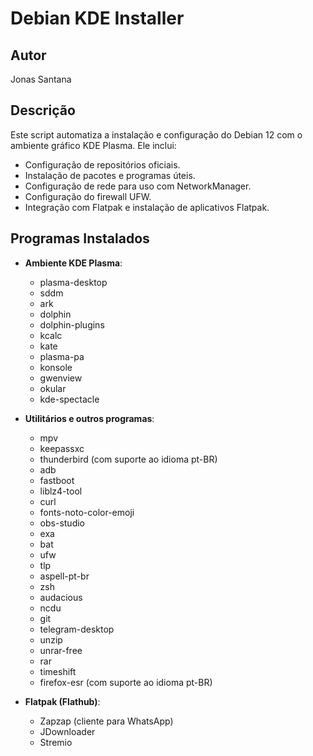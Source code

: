 # Debian KDE Installer

## Autor
Jonas Santana

## Descrição
Este script automatiza a instalação e configuração do Debian 12 com o ambiente gráfico KDE Plasma. 
Ele inclui:
- Configuração de repositórios oficiais.
- Instalação de pacotes e programas úteis.
- Configuração de rede para uso com NetworkManager.
- Configuração do firewall UFW.
- Integração com Flatpak e instalação de aplicativos Flatpak.

## Programas Instalados

- **Ambiente KDE Plasma**: 
  - plasma-desktop
  - sddm
  - ark
  - dolphin
  - dolphin-plugins
  - kcalc
  - kate
  - plasma-pa
  - konsole
  - gwenview
  - okular
  - kde-spectacle

- **Utilitários e outros programas**:
  - mpv
  - keepassxc
  - thunderbird (com suporte ao idioma pt-BR)
  - adb
  - fastboot
  - liblz4-tool
  - curl
  - fonts-noto-color-emoji
  - obs-studio
  - exa
  - bat
  - ufw
  - tlp
  - aspell-pt-br
  - zsh
  - audacious
  - ncdu
  - git
  - telegram-desktop
  - unzip
  - unrar-free
  - rar
  - timeshift
  - firefox-esr (com suporte ao idioma pt-BR)

- **Flatpak (Flathub)**:
  - Zapzap (cliente para WhatsApp)
  - JDownloader
  - Stremio
